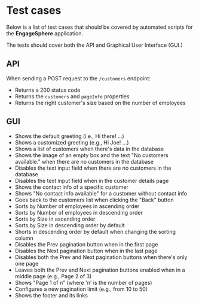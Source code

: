 # Test cases

Below is a list of test cases that should be covered by automated scripts for the **EngageSphere** application.

The tests should cover both the API and Graphical User Interface (GUI.)

## API

When sending a POST request to the `/customers` endpoint:

- Returns a 200 status code
- Returns the `customers` and `pageInfo` properties
- Returns the right customer's size based on the number of employees

## GUI

- Shows the default greeting (i.e., Hi there! ...)
- Shows a customized greeting (e.g., Hi Joe! ...)
- Shows a list of customers when there's data in the database
- Shows the image of an empty box and the text "No customers available." when there are no customers in the database
- Disables the text input field when there are no customers in the database
- Disables the text input field when in the customer details page
- Shows the contact info of a specific customer
- Shows "No contact info available" for a customer without contact info
- Goes back to the customers list when clicking the "Back" button
- Sorts by Number of employees in ascending order
- Sorts by Number of employees in descending order
- Sorts by Size in ascending order
- Sorts by Size in descending order by default
- Shorts in descending order by default when changing the sorting column
- Disables the Prev pagination button when in the first page
- Disables the Next pagination button when in the last page
- Disables both the Prev and Next pagination buttons when there's only one page
- Leaves both the Prev and Next pagination buttons enabled when in a middle page (e.g., Page 2 of 3)
- Shows "Page 1 of n" (where 'n' is the number of pages)
- Configures a new pagination limit (e.g., from 10 to 50)
- Shows the footer and its links
